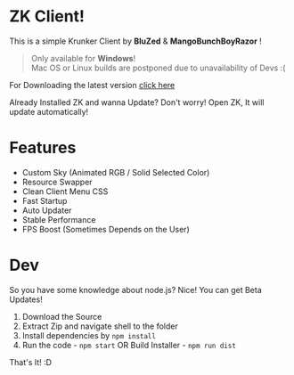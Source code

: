 # ZK Client!

This is a simple Krunker Client by **BluZed** & **MangoBunchBoyRazor** !

> Only available for **Windows**!  
> Mac OS or Linux builds are postponed due to unavailability of Devs  :(

For Downloading the latest version [click here](https://zk-kr.carrd.co)

Already Installed ZK and wanna Update?
Don't worry! Open ZK, It will update automatically! 

# Features
- Custom Sky (Animated RGB / Solid Selected Color)
- Resource Swapper
- Clean Client Menu CSS
- Fast Startup
- Auto Updater 
- Stable Performance
- FPS Boost (Sometimes Depends on the User)
 

# Dev

So you have some knowledge about node.js?
Nice!
You can get Beta Updates!

1. Download the Source
2. Extract Zip and navigate shell to the folder
3. Install dependencies by `npm install`
4. Run the code - `npm start` OR Build Installer - `npm run dist`

That's It!
:D
